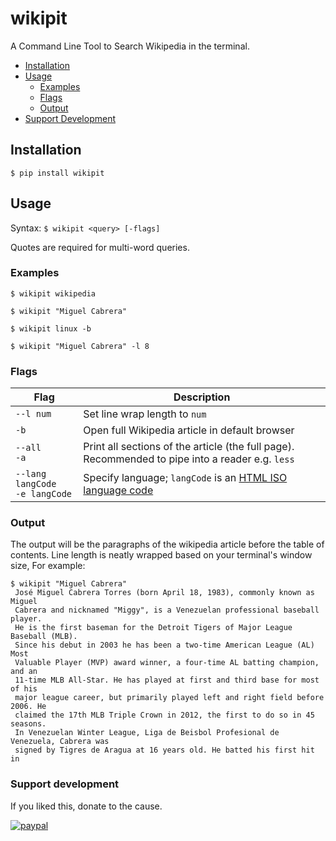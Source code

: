 # wikipit
A Command Line Tool to Search Wikipedia in the terminal.

 - [Installation](#installation)
 - [Usage](#usage)
   - [Examples](#examples)
   - [Flags](#flags)
   - [Output](#output)
 - [Support Development](#support-development)

 ## Installation

`$ pip install wikipit`

## Usage

Syntax: `$ wikipit <query> [-flags]`

Quotes are required for multi-word queries.

### Examples

`$ wikipit wikipedia`

`$ wikipit "Miguel Cabrera"`

`$ wikipit linux -b`

`$ wikipit "Miguel Cabrera" -l 8`

### Flags

| Flag | Description |
| ---- | ----------- |
| `--l num` | Set line wrap length to `num` |
| `-b` | Open full Wikipedia article in default browser |
| `--all`<br>`-a` | Print all sections of the article (the full page). Recommended to pipe into a reader e.g. `less` |
| `--lang langCode`<br>`-e langCode` | Specify language; `langCode` is an [HTML ISO language code](https://www.w3schools.com/tags/ref_language_codes.asp) |

### Output

The output will be the paragraphs of the wikipedia article before the table of contents.
Line length is neatly wrapped based on your terminal's window size, For example:

```
$ wikipit "Miguel Cabrera"
 José Miguel Cabrera Torres (born April 18, 1983), commonly known as Miguel 
 Cabrera and nicknamed "Miggy", is a Venezuelan professional baseball player. 
 He is the first baseman for the Detroit Tigers of Major League Baseball (MLB).
 Since his debut in 2003 he has been a two-time American League (AL) Most 
 Valuable Player (MVP) award winner, a four-time AL batting champion, and an 
 11-time MLB All-Star. He has played at first and third base for most of his 
 major league career, but primarily played left and right field before 2006. He 
 claimed the 17th MLB Triple Crown in 2012, the first to do so in 45 seasons. 
 In Venezuelan Winter League, Liga de Beisbol Profesional de Venezuela, Cabrera was
 signed by Tigres de Aragua at 16 years old. He batted his first hit in 
```

### Support development

If you liked this, donate to the cause.

[![paypal](https://www.paypalobjects.com/en_US/i/btn/btn_donateCC_LG.gif)](https://www.paypal.me/carrasquel)
